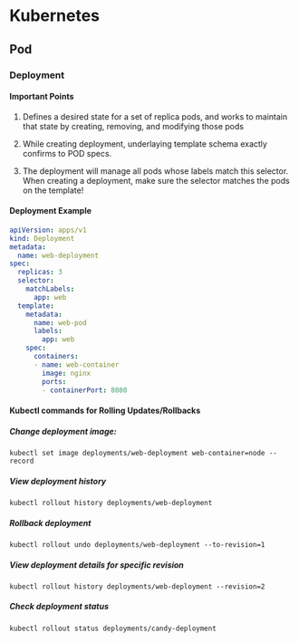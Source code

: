 

# Kubernetes

## Pod

### Deployment

#### Important Points

1. Defines a desired state for a set of replica pods, and works to maintain that state by creating, removing, and modifying those pods 
	
2.  While creating deployment, underlaying template schema exactly confirms to POD specs.

3. The deployment will manage all pods whose labels match this selector. When creating a deployment, make sure the selector matches the pods on the template! 

#### Deployment Example

```yaml
apiVersion: apps/v1
kind: Deployment
metadata:
  name: web-deployment
spec:
  replicas: 3
  selector:
    matchLabels:
      app: web
  template:
    metadata:
      name: web-pod
      labels:
        app: web
    spec:
      containers:
      - name: web-container
        image: nginx
        ports:
        - containerPort: 8080
 ```

#### Kubectl commands for Rolling Updates/Rollbacks

##### Change deployment image:

```console
kubectl set image deployments/web-deployment web-container=node --record
 ```

##### View deployment history

```console
kubectl rollout history deployments/web-deployment
```

##### Rollback deployment

```console
kubectl rollout undo deployments/web-deployment --to-revision=1
```

##### View deployment details for specific revision

```console
kubectl rollout history deployments/web-deployment --revision=2
```

##### Check deployment status

```console
kubectl rollout status deployments/candy-deployment
```
